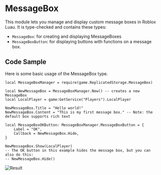 # MessageBox
This module lets you manage and display custom message boxes in Roblox Luau. It is type-checked and contains these types:

- ``MessageBox``: for creating and displaying MessageBoxes
- ``MessageBoxButton``: for displaying buttons with functions on a message box.

## Code Sample
Here is some basic usage of the MessageBox type.

```luau
local MessageBoxManager = require(game.ReplicatedStorage.MessageBox)

local NewMessageBox = MessageBoxManager.New() -- creates a new MessageBox
local LocalPlayer = game:GetService("Players").LocalPlayer

NewMessageBox.Title = "Hello world!"
NewMessageBox.Content = "This is my first message box." -- Note: the default box supports rich text

local MessageBoxOKButton: MessageBoxManager.MessageBoxButton = {
	Label = "OK",
	Callback = NewMessageBox.Hide,
}

NewMessageBox.Show(LocalPlayer)
-- The OK button in this example hides the message box, but you can also do this:
-- NewMessageBox.Hide()
```

![Result](https://github.com/user-attachments/assets/d2433104-a567-451a-a40d-78bedc1d1022)
